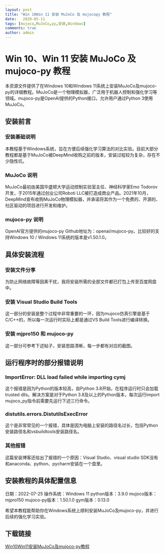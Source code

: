 ```yaml
---
layout: post
title: "Win 10Win 11 安装 MuJoCo 及 mujocopy 教程"
date:   2020-05-11
tags: [mujoco,MuJoCo,py,安装,Windows]
comments: true
author: admin
---
```

# Win 10、Win 11 安装 MuJoCo 及 mujoco-py 教程

本资源文件提供了在Windows 10和Windows 11系统上安装MuJoCo及mujoco-py的详细教程。MuJoCo是一个物理模拟器，广泛用于机器人控制和强化学习等领域。mujoco-py是OpenAI提供的Python接口，允许用户通过Python 3使用MuJoCo。

## 安装前言

### 安装基础说明
本教程基于Windows系统，旨在方便后续强化学习算法的对比实验。目前大部分教程都是基于MuJoCo被DeepMind收购之前的版本，安装过程较为复杂，存在不少隐性坑。

### MuJoCo 说明
MuJoCo最初由美国华盛顿大学运动控制实验室主任、神经科学家Emo Todorov开发，于2015年通过创业公司Roboti LLC被打造成商业产品。2021年10月，DeepMind宣布收购MuJoCo物理模拟器，并承诺将其作为一个免费的、开源的、社区驱动的项目进行开发和维护。

### mujoco-py 说明
OpenAI官方提供的mujoco-py Github地址为：openai/mujoco-py。比较好的支持Windows 10 / Windows 11系统的版本是v1.50.1.0。

## 具体安装流程

### 安装文件分享
为防止网络故障等因素干扰，我将安装所需的全部文件都已打包上传至百度网盘中。

### 安装 Visual Studio Build Tools
这一部分的安装是整个过程中非常重要的一环，因为mujoco仿真引擎是基于C/C++的，所以每一次运行时实际上都是通过VS Build Tools进行编译转换。

### 安装 mjpro150 和 mujoco-py
这一部分可参考下述帖子，安装思路清晰，每一步都有对应的截图。

## 运行程序时的部分报错说明

### ImportError: DLL load failed while importing cymj
这个报错是因为Python的版本较高，自Python 3.8开始，在程序运行时只会加载trusted dlls。解决方案是对于Python 3.8及以上的Python版本，每次运行import mujoco_py指令前需要先运行下述三行命令。

### distutils.errors.DistutilsExecError
这个是非常常见的一个报错，具体是因为电脑上安装的路径名过长，包括Python安装路径名和vsbuildtools安装路径名。

### 其他报错
这篇安装博客还给出了报错的一个原因：Visual Studio、visual studio SDK没有和anaconda、python、pycharm安装在一个盘里。

## 安装教程的具体配置信息
日期：2022-07-25
操作系统：Windows 11
python版本：3.9.0
mujoco版本：mjpro150
mujoco-py版本：1.50.1.0
gym版本：0.13.0

希望本教程能帮助你在Windows系统上顺利安装MuJoCo及mujoco-py，并进行后续的强化学习实验。

## 下载链接

[Win10Win11安装MuJoCo及mujoco-py教程](https://pan.quark.cn/s/77be3f50473e)